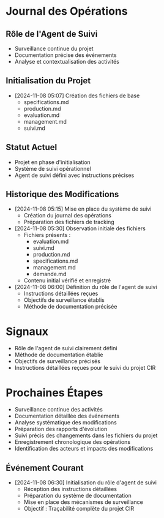 # Journal des Opérations

## Rôle de l'Agent de Suivi
- Surveillance continue du projet
- Documentation précise des événements
- Analyse et contextualisation des activités

## Initialisation du Projet
- [2024-11-08 05:07] Création des fichiers de base
  * specifications.md
  * production.md
  * evaluation.md
  * management.md
  * suivi.md

## Statut Actuel
- Projet en phase d'initialisation
- Système de suivi opérationnel
- Agent de suivi défini avec instructions précises

## Historique des Modifications
- [2024-11-08 05:15] Mise en place du système de suivi
  * Création du journal des opérations
  * Préparation des fichiers de tracking
- [2024-11-08 05:30] Observation initiale des fichiers
  * Fichiers présents : 
    - evaluation.md
    - suivi.md
    - production.md
    - specifications.md
    - management.md
    - demande.md
  * Contenu initial vérifié et enregistré
- [2024-11-08 06:00] Définition du rôle de l'agent de suivi
  * Instructions détaillées reçues
  * Objectifs de surveillance établis
  * Méthode de documentation précisée

# Signaux
- Rôle de l'agent de suivi clairement défini
- Méthode de documentation établie
- Objectifs de surveillance précisés
- Instructions détaillées reçues pour le suivi du projet CIR

# Prochaines Étapes
- Surveillance continue des activités
- Documentation détaillée des événements
- Analyse systématique des modifications
- Préparation des rapports d'évolution
- Suivi précis des changements dans les fichiers du projet
- Enregistrement chronologique des opérations
- Identification des acteurs et impacts des modifications

## Événement Courant
- [2024-11-08 06:30] Initialisation du rôle d'agent de suivi
  * Réception des instructions détaillées
  * Préparation du système de documentation
  * Mise en place des mécanismes de surveillance
  * Objectif : Traçabilité complète du projet CIR
